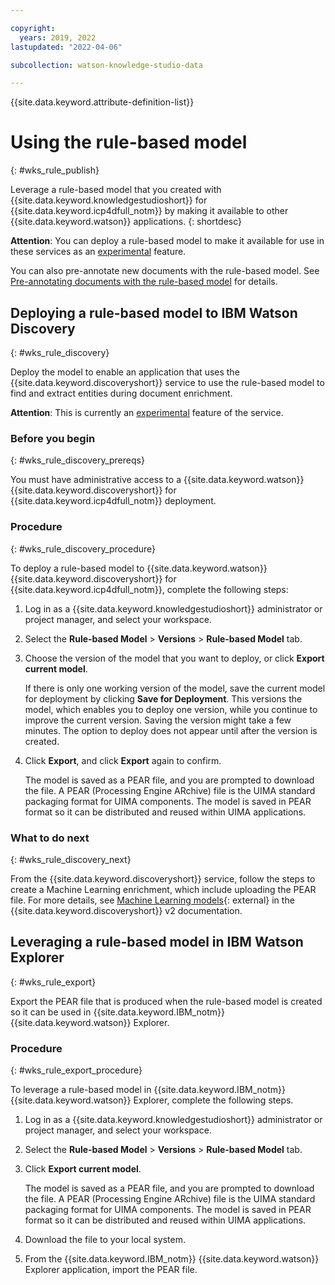 ```yaml
---

copyright:
  years: 2019, 2022
lastupdated: "2022-04-06"

subcollection: watson-knowledge-studio-data

---
```


{{site.data.keyword.attribute-definition-list}}

# Using the rule-based model
{: #wks_rule_publish}

Leverage a rule-based model that you created with {{site.data.keyword.knowledgestudioshort}} for {{site.data.keyword.icp4dfull_notm}} by making it available to other {{site.data.keyword.watson}} applications.
{: shortdesc}

**Attention**: You can deploy a rule-based model to make it available for use in these services as an [experimental](/docs/services/watson-knowledge-studio-data?topic=watson-knowledge-studio-data-troubleshooting#experimental) feature.

You can also pre-annotate new documents with the rule-based model. See [Pre-annotating documents with the rule-based model](/docs/services/watson-knowledge-studio-data?topic=watson-knowledge-studio-data-preannotation#wks_preannotrule) for details.

## Deploying a rule-based model to IBM Watson Discovery
{: #wks_rule_discovery}

Deploy the model to enable an application that uses the {{site.data.keyword.discoveryshort}} service to use the rule-based model to find and extract entities during document enrichment.

**Attention**: This is currently an [experimental](/docs/services/watson-knowledge-studio-data?topic=watson-knowledge-studio-data-troubleshooting#experimental) feature of the service.

### Before you begin
{: #wks_rule_discovery_prereqs}

You must have administrative access to a {{site.data.keyword.watson}} {{site.data.keyword.discoveryshort}} for {{site.data.keyword.icp4dfull_notm}} deployment.

### Procedure
{: #wks_rule_discovery_procedure}

To deploy a rule-based model to {{site.data.keyword.watson}} {{site.data.keyword.discoveryshort}} for {{site.data.keyword.icp4dfull_notm}}, complete the following steps:

1. Log in as a {{site.data.keyword.knowledgestudioshort}} administrator or project manager, and select your workspace.
2. Select the **Rule-based Model** > **Versions** > **Rule-based Model** tab.
3. Choose the version of the model that you want to deploy, or click **Export current model**.

    If there is only one working version of the model, save the current model for deployment by clicking **Save for Deployment**. This versions the model, which enables you to deploy one version, while you continue to improve the current version. Saving the version might take a few minutes. The option to deploy does not appear until after the version is created.

4. Click **Export**, and click **Export** again to confirm.

    The model is saved as a PEAR file, and you are prompted to download the file. A PEAR (Processing Engine ARchive) file is the UIMA standard packaging format for UIMA components. The model is saved in PEAR format so it can be distributed and reused within UIMA applications.

### What to do next
{: #wks_rule_discovery_next}

From the {{site.data.keyword.discoveryshort}} service, follow the steps to create a Machine Learning enrichment, which include uploading the PEAR file. For more details, see [Machine Learning models](/docs/discovery-data?topic=discovery-data-domain#machinelearning){: external} in the {{site.data.keyword.discoveryshort}} v2 documentation.

## Leveraging a rule-based model in IBM Watson Explorer
{: #wks_rule_export}

Export the PEAR file that is produced when the rule-based model is created so it can be used in {{site.data.keyword.IBM_notm}} {{site.data.keyword.watson}} Explorer.

### Procedure
{: #wks_rule_export_procedure}

To leverage a rule-based model in {{site.data.keyword.IBM_notm}} {{site.data.keyword.watson}} Explorer, complete the following steps.

1. Log in as a {{site.data.keyword.knowledgestudioshort}} administrator or project manager, and select your workspace.
2. Select the **Rule-based Model** > **Versions** > **Rule-based Model** tab.
3. Click **Export current model**.

    The model is saved as a PEAR file, and you are prompted to download the file. A PEAR (Processing Engine ARchive) file is the UIMA standard packaging format for UIMA components. The model is saved in PEAR format so it can be distributed and reused within UIMA applications.

4. Download the file to your local system.
5. From the {{site.data.keyword.IBM_notm}} {{site.data.keyword.watson}} Explorer application, import the PEAR file.
